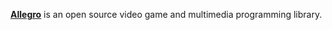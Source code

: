 [**Allegro**](https://liballeg.org/) is an open source video game and multimedia programming library.
